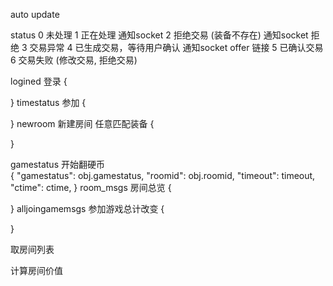 auto update

status 
	0  未处理
	1  正在处理 通知socket
	2  拒绝交易 (装备不存在) 通知socket 拒绝
	3  交易异常
	4  已生成交易，等待用户确认 通知socket offer 链接
	5  已确认交易
	6  交易失败 (修改交易, 拒绝交易)
	

logined  登录 {

}
timestatus 参加 {

}
newroom 新建房间 任意匹配装备 {

}

gamestatus 开始翻硬币  
	{
		"gamestatus": obj.gamestatus,
		"roomid": obj.roomid,
		"timeout": timeout,
		"ctime": ctime,
	}
room_msgs  房间总览 {

}
alljoingamemsgs 参加游戏总计改变 {

}


取房间列表

计算房间价值

	
	